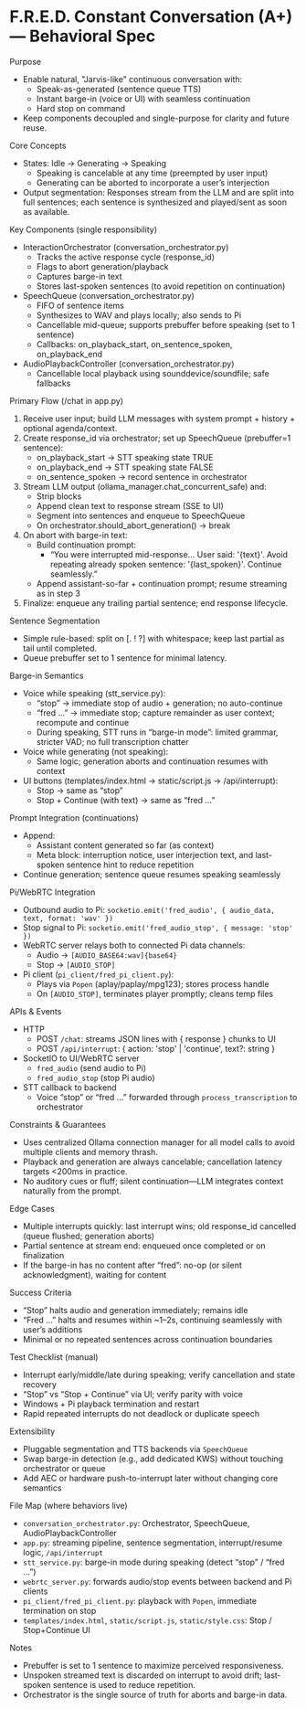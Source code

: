 # F.R.E.D. Constant Conversation (A+) — Behavioral Spec

Purpose
- Enable natural, "Jarvis-like" continuous conversation with:
  - Speak-as-generated (sentence queue TTS)
  - Instant barge-in (voice or UI) with seamless continuation
  - Hard stop on command
- Keep components decoupled and single-purpose for clarity and future reuse.

Core Concepts
- States: Idle → Generating → Speaking
  - Speaking is cancelable at any time (preempted by user input)
  - Generating can be aborted to incorporate a user’s interjection
- Output segmentation: Responses stream from the LLM and are split into full sentences; each sentence is synthesized and played/sent as soon as available.

Key Components (single responsibility)
- InteractionOrchestrator (conversation_orchestrator.py)
  - Tracks the active response cycle (response_id)
  - Flags to abort generation/playback
  - Captures barge-in text
  - Stores last-spoken sentences (to avoid repetition on continuation)
- SpeechQueue (conversation_orchestrator.py)
  - FIFO of sentence items
  - Synthesizes to WAV and plays locally; also sends to Pi
  - Cancellable mid-queue; supports prebuffer before speaking (set to 1 sentence)
  - Callbacks: on_playback_start, on_sentence_spoken, on_playback_end
- AudioPlaybackController (conversation_orchestrator.py)
  - Cancellable local playback using sounddevice/soundfile; safe fallbacks

Primary Flow (/chat in app.py)
1) Receive user input; build LLM messages with system prompt + history + optional agenda/context.
2) Create response_id via orchestrator; set up SpeechQueue (prebuffer=1 sentence):
   - on_playback_start → STT speaking state TRUE
   - on_playback_end → STT speaking state FALSE
   - on_sentence_spoken → record sentence in orchestrator
3) Stream LLM output (ollama_manager.chat_concurrent_safe) and:
   - Strip <think> blocks
   - Append clean text to response stream (SSE to UI)
   - Segment into sentences and enqueue to SpeechQueue
   - On orchestrator.should_abort_generation() → break
4) On abort with barge-in text:
   - Build continuation prompt:
     - “You were interrupted mid-response… User said: '{text}'. Avoid repeating already spoken sentence: '{last_spoken}'. Continue seamlessly.”
   - Append assistant-so-far + continuation prompt; resume streaming as in step 3
5) Finalize: enqueue any trailing partial sentence; end response lifecycle.

Sentence Segmentation
- Simple rule-based: split on [. ! ?] with whitespace; keep last partial as tail until completed.
- Queue prebuffer set to 1 sentence for minimal latency.

Barge-in Semantics
- Voice while speaking (stt_service.py):
  - “stop” → immediate stop of audio + generation; no auto-continue
  - “fred …” → immediate stop; capture remainder as user context; recompute and continue
  - During speaking, STT runs in “barge-in mode”: limited grammar, stricter VAD; no full transcription chatter
- Voice while generating (not speaking):
  - Same logic; generation aborts and continuation resumes with context
- UI buttons (templates/index.html → static/script.js → /api/interrupt):
  - Stop → same as “stop”
  - Stop + Continue (with text) → same as “fred …”

Prompt Integration (continuations)
- Append:
  - Assistant content generated so far (as context)
  - Meta block: interruption notice, user interjection text, and last-spoken sentence hint to reduce repetition
- Continue generation; sentence queue resumes speaking seamlessly

Pi/WebRTC Integration
- Outbound audio to Pi: `socketio.emit('fred_audio', { audio_data, text, format: 'wav' })`
- Stop signal to Pi: `socketio.emit('fred_audio_stop', { message: 'stop' })`
- WebRTC server relays both to connected Pi data channels:
  - Audio → `[AUDIO_BASE64:wav]{base64}`
  - Stop → `[AUDIO_STOP]`
- Pi client (`pi_client/fred_pi_client.py`):
  - Plays via `Popen` (aplay/paplay/mpg123); stores process handle
  - On `[AUDIO_STOP]`, terminates player promptly; cleans temp files

APIs & Events
- HTTP
  - POST `/chat`: streams JSON lines with { response } chunks to UI
  - POST `/api/interrupt`: { action: 'stop' | 'continue', text?: string }
- SocketIO to UI/WebRTC server
  - `fred_audio` (send audio to Pi)
  - `fred_audio_stop` (stop Pi audio)
- STT callback to backend
  - Voice “stop” or “fred …” forwarded through `process_transcription` to orchestrator

Constraints & Guarantees
- Uses centralized Ollama connection manager for all model calls to avoid multiple clients and memory thrash.
- Playback and generation are always cancelable; cancellation latency targets <200ms in practice.
- No auditory cues or fluff; silent continuation—LLM integrates context naturally from the prompt.

Edge Cases
- Multiple interrupts quickly: last interrupt wins; old response_id cancelled (queue flushed; generation aborts)
- Partial sentence at stream end: enqueued once completed or on finalization
- If the barge-in has no content after “fred”: no-op (or silent acknowledgment), waiting for content

Success Criteria
- “Stop” halts audio and generation immediately; remains idle
- “Fred …” halts and resumes within ~1–2s, continuing seamlessly with user’s additions
- Minimal or no repeated sentences across continuation boundaries

Test Checklist (manual)
- Interrupt early/middle/late during speaking; verify cancellation and state recovery
- “Stop” vs “Stop + Continue” via UI; verify parity with voice
- Windows + Pi playback termination and restart
- Rapid repeated interrupts do not deadlock or duplicate speech

Extensibility
- Pluggable segmentation and TTS backends via `SpeechQueue`
- Swap barge-in detection (e.g., add dedicated KWS) without touching orchestrator or queue
- Add AEC or hardware push-to-interrupt later without changing core semantics

File Map (where behaviors live)
- `conversation_orchestrator.py`: Orchestrator, SpeechQueue, AudioPlaybackController
- `app.py`: streaming pipeline, sentence segmentation, interrupt/resume logic, `/api/interrupt`
- `stt_service.py`: barge-in mode during speaking (detect “stop” / “fred …”)
- `webrtc_server.py`: forwards audio/stop events between backend and Pi clients
- `pi_client/fred_pi_client.py`: playback with `Popen`, immediate termination on stop
- `templates/index.html`, `static/script.js`, `static/style.css`: Stop / Stop+Continue UI

Notes
- Prebuffer is set to 1 sentence to maximize perceived responsiveness.
- Unspoken streamed text is discarded on interrupt to avoid drift; last-spoken sentence is used to reduce repetition.
- Orchestrator is the single source of truth for aborts and barge-in data.
